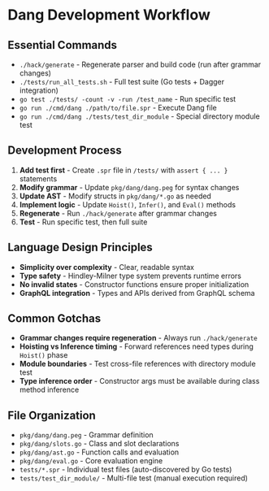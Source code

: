 # Dang Development Workflow

## Essential Commands
- `./hack/generate` - Regenerate parser and build code (run after grammar changes)
- `./tests/run_all_tests.sh` - Full test suite (Go tests + Dagger integration)
- `go test ./tests/ -count -v -run /test_name` - Run specific test
- `go run ./cmd/dang ./path/to/file.spr` - Execute Dang file
- `go run ./cmd/dang ./tests/test_dir_module` - Special directory module test

## Development Process
1. **Add test first** - Create `.spr` file in `/tests/` with `assert { ... }` statements
2. **Modify grammar** - Update `pkg/dang/dang.peg` for syntax changes
3. **Update AST** - Modify structs in `pkg/dang/*.go` as needed
4. **Implement logic** - Update `Hoist()`, `Infer()`, and `Eval()` methods
5. **Regenerate** - Run `./hack/generate` after grammar changes
6. **Test** - Run specific test, then full suite

## Language Design Principles
- **Simplicity over complexity** - Clear, readable syntax
- **Type safety** - Hindley-Milner type system prevents runtime errors
- **No invalid states** - Constructor functions ensure proper initialization
- **GraphQL integration** - Types and APIs derived from GraphQL schema

## Common Gotchas
- **Grammar changes require regeneration** - Always run `./hack/generate`
- **Hoisting vs Inference timing** - Forward references need types during `Hoist()` phase
- **Module boundaries** - Test cross-file references with directory module test
- **Type inference order** - Constructor args must be available during class method inference

## File Organization
- `pkg/dang/dang.peg` - Grammar definition
- `pkg/dang/slots.go` - Class and slot declarations
- `pkg/dang/ast.go` - Function calls and evaluation
- `pkg/dang/eval.go` - Core evaluation engine
- `tests/*.spr` - Individual test files (auto-discovered by Go tests)
- `tests/test_dir_module/` - Multi-file test (manual execution required)
